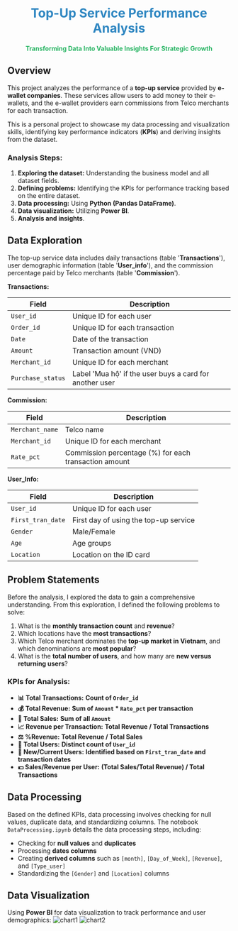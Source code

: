 <h1 align="center">
  <br>
  <span style="color: #2E86C1;">Top-Up Service Performance Analysis</span>
  <br>
</h1>
<h4 align="center">
  <span style="color: #28B463;">Transforming Data Into Valuable Insights For Strategic Growth</span>
</h4>

## Overview

This project analyzes the performance of a **top-up service** provided by **e-wallet companies**. These services allow users to add money to their e-wallets, and the e-wallet providers earn commissions from Telco merchants for each transaction.

This is a personal project to showcase my data processing and visualization skills, identifying key performance indicators (**KPIs**) and deriving insights from the dataset.

### Analysis Steps:
1. **Exploring the dataset:** Understanding the business model and all dataset fields.
2. **Defining problems:** Identifying the KPIs for performance tracking based on the entire dataset.
3. **Data processing:** Using **Python (Pandas DataFrame)**.
4. **Data visualization:** Utilizing **Power BI**.
5. **Analysis and insights**.

## Data Exploration

The top-up service data includes daily transactions (table '**Transactions**'), user demographic information (table '**User_info**'), and the commission percentage paid by Telco merchants (table '**Commission**').

**Transactions:**

| **Field**           | **Description**                                  |
|---------------------|--------------------------------------------------|
| `User_id`           | Unique ID for each user                          |
| `Order_id`          | Unique ID for each transaction                   |
| `Date`              | Date of the transaction                          |
| `Amount`            | Transaction amount (VND)                         |
| `Merchant_id`       | Unique ID for each merchant                      |
| `Purchase_status`   | Label 'Mua hộ' if the user buys a card for another user |

**Commission:**

| **Field**           | **Description**                                  |
|---------------------|--------------------------------------------------|
| `Merchant_name`     | Telco name                                       |
| `Merchant_id`       | Unique ID for each merchant                      |
| `Rate_pct`          | Commission percentage (%) for each transaction amount |

**User_Info:**

| **Field**           | **Description**                                  |
|---------------------|--------------------------------------------------|
| `User_id`           | Unique ID for each user                          |
| `First_tran_date`   | First day of using the top-up service            |
| `Gender`            | Male/Female                                      |
| `Age`               | Age groups                                       |
| `Location`          | Location on the ID card                          |

## Problem Statements

Before the analysis, I explored the data to gain a comprehensive understanding. From this exploration, I defined the following problems to solve:

1. What is the **monthly transaction count** and **revenue**?
2. Which locations have the **most transactions**?
3. Which Telco merchant dominates the **top-up market in Vietnam**, and which denominations are **most popular**?
4. What is the **total number of users**, and how many are **new versus returning users**?

### KPIs for Analysis:

- **📊 Total Transactions:** **Count of `Order_id`**
- **💰 Total Revenue:** **Sum of `Amount` * `Rate_pct` per transaction**
- **🛒 Total Sales:** **Sum of all `Amount`**
- **📈 Revenue per Transaction:** **Total Revenue / Total Transactions**
- **⚖️ %Revenue:** **Total Revenue / Total Sales**
- **👥 Total Users:** **Distinct count of `User_id`**
- **🔄 New/Current Users:** **Identified based on `First_tran_date` and transaction dates**
- **💵 Sales/Revenue per User:** **(Total Sales/Total Revenue) / Total Transactions**

  
## Data Processing

Based on the defined KPIs, data processing involves checking for null values, duplicate data, and standardizing columns. The notebook `DataProcessing.ipynb` details the data processing steps, including:
- Checking for **null values** and **duplicates**
- Processing **dates columns**
- Creating **derived columns** such as `[month]`, `[Day_of_Week]`, `[Revenue]`, and `[Type_user]`
- Standardizing the `[Gender]` and `[Location]` columns

## Data Visualization

Using **Power BI** for data visualization to track performance and user demographics:
![chart1](img/chart1.jpg)
![chart2](img/chart2.jpg)


